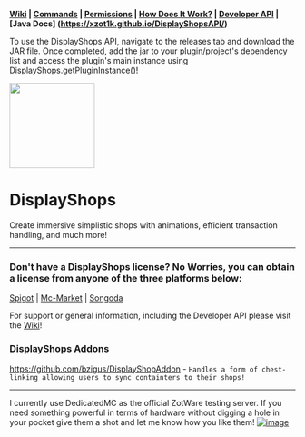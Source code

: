 **[Wiki](https://github.com/XZot1K/DisplayShopsAPI/wiki) | [Commands](https://github.com/XZot1K/DisplayShopsAPI/wiki/commands) | [Permissions](https://github.com/XZot1K/DisplayShopsAPI/wiki/permissions) | [How Does It Work?](https://github.com/XZot1K/DisplayShopsAPI/wiki/shop-guide) | [Developer API](https://github.com/XZot1K/DisplayShopsAPI/wiki/developer-api) | [Java Docs] (https://xzot1k.github.io/DisplayShopsAPI/)**

To use the DisplayShops API, navigate to the releases tab and download the JAR file. Once completed, add the jar to your plugin/project's dependency list and access the plugin's main instance using DisplayShops.getPluginInstance()!

<img src="https://imgur.com/mkPfGtg.png" width="150px" height="150px">

# DisplayShops
Create immersive simplistic shops with animations, efficient transaction handling, and much more!
***
### Don't have a DisplayShops license? No Worries, you can obtain a license from anyone of the three platforms below:
[Spigot](https://www.spigotmc.org/resources/•-display-shops-•-a-new-approach-to-player-shops-•.69766/) | [Mc-Market](https://www.mc-market.org/resources/11595/) | [Songoda](https://songoda.com/marketplace/product/displayshops-displayshops.269)

For support or general information, including the Developer API please visit the [Wiki](https://github.com/XZot1K/DisplayShopsAPI/wiki)!

### DisplayShops Addons
https://github.com/bzigus/DisplayShopAddon - `Handles a form of chest-linking allowing users to sync containters to their shops!`

***
I currently use DedicatedMC as the official ZotWare testing server. If you need something powerful in terms of hardware without digging a hole in your pocket give them a shot and let me know how you like them!
[![image](https://imgur.com/oqEKWO3.png)](https://dedimc.promo/XZot1K)
